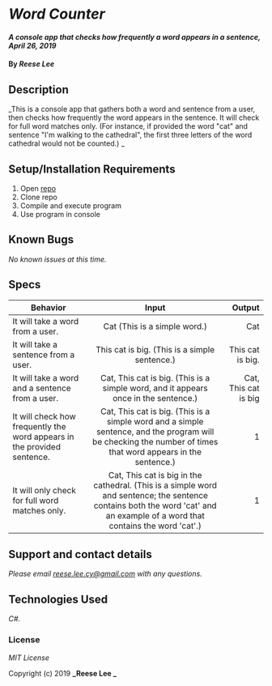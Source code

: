 # _Word Counter_

#### _A console app that checks how frequently a word appears in a sentence, April 26, 2019_

#### By _**Reese Lee**_

## Description

_This is a console app that gathers both a word and sentence from a user, then checks how frequently the word appears in the sentence. It will check for full word matches only. (For instance, if provided the word "cat" and sentence "I'm walking to the cathedral", the first three letters of the word cathedral would not be counted.) _

## Setup/Installation Requirements

1. Open [repo](https://github.com/reese-lee/WordCounter.git)
2. Clone repo
3. Compile and execute program
4. Use program in console

## Known Bugs

_No known issues at this time._

## Specs
| Behavior | Input | Output |
| ------------- |:-------------:| -----:|
| It will take a word from a user. | Cat (This is a simple word.) | Cat |
| It will take a sentence from a user. | This cat is big. (This is a simple sentence.) | This cat is big. |
| It will take a word and a sentence from a user. | Cat, This cat is big. (This is a simple word, and it appears once in the sentence.) | Cat, This cat is big |
| It will check how frequently the word appears in the provided sentence. | Cat, This cat is big. (This is a simple word and a simple sentence, and the program will be checking the number of times that word appears in the sentence.) | 1 |
| It will only check for full word matches only. | Cat, This cat is big in the cathedral. (This is a simple word and sentence; the sentence contains both the word 'cat' and an example of a word that contains the word 'cat'.) | 1 | 


## Support and contact details

_Please email reese.lee.cy@gmail.com with any questions._

## Technologies Used

_C#._

### License

*MIT License*

Copyright (c) 2019 **_Reese Lee _**
